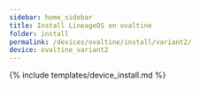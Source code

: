 ```yaml
---
sidebar: home_sidebar
title: Install LineageOS on ovaltine
folder: install
permalink: /devices/ovaltine/install/variant2/
device: ovaltine_variant2
---
```

{% include templates/device_install.md %}
